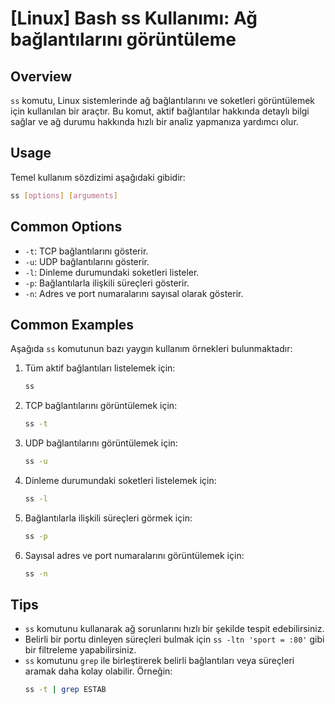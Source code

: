 # [Linux] Bash ss Kullanımı: Ağ bağlantılarını görüntüleme

## Overview
`ss` komutu, Linux sistemlerinde ağ bağlantılarını ve soketleri görüntülemek için kullanılan bir araçtır. Bu komut, aktif bağlantılar hakkında detaylı bilgi sağlar ve ağ durumu hakkında hızlı bir analiz yapmanıza yardımcı olur.

## Usage
Temel kullanım sözdizimi aşağıdaki gibidir:
```bash
ss [options] [arguments]
```

## Common Options
- `-t`: TCP bağlantılarını gösterir.
- `-u`: UDP bağlantılarını gösterir.
- `-l`: Dinleme durumundaki soketleri listeler.
- `-p`: Bağlantılarla ilişkili süreçleri gösterir.
- `-n`: Adres ve port numaralarını sayısal olarak gösterir.

## Common Examples
Aşağıda `ss` komutunun bazı yaygın kullanım örnekleri bulunmaktadır:

1. Tüm aktif bağlantıları listelemek için:
   ```bash
   ss
   ```

2. TCP bağlantılarını görüntülemek için:
   ```bash
   ss -t
   ```

3. UDP bağlantılarını görüntülemek için:
   ```bash
   ss -u
   ```

4. Dinleme durumundaki soketleri listelemek için:
   ```bash
   ss -l
   ```

5. Bağlantılarla ilişkili süreçleri görmek için:
   ```bash
   ss -p
   ```

6. Sayısal adres ve port numaralarını görüntülemek için:
   ```bash
   ss -n
   ```

## Tips
- `ss` komutunu kullanarak ağ sorunlarını hızlı bir şekilde tespit edebilirsiniz.
- Belirli bir portu dinleyen süreçleri bulmak için `ss -ltn 'sport = :80'` gibi bir filtreleme yapabilirsiniz.
- `ss` komutunu `grep` ile birleştirerek belirli bağlantıları veya süreçleri aramak daha kolay olabilir. Örneğin:
  ```bash
  ss -t | grep ESTAB
  ```
